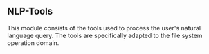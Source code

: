 ## NLP-Tools

This module consists of the tools used to process the user's natural language query. The tools are specifically adapted to the file system operation domain.

